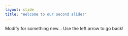 ```yaml
---
layout: slide
title: "Welcome to our second slide!"
---
```

Modify for something new...
Use the left arrow to go back!
